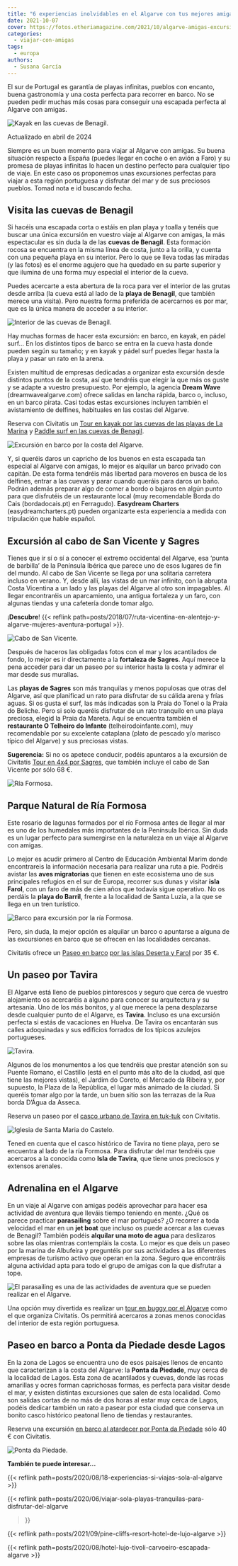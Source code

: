 ```yaml
---
title: "6 experiencias inolvidables en el Algarve con tus mejores amigas"
date: 2021-10-07
cover: https://fotos.etheriamagazine.com/2021/10/algarve-amigas-excursiones.jpg
categories: 
  - viajar-con-amigas
tags: 
  - europa
authors: 
  - Susana García
---
```


El sur de Portugal es garantía de playas infinitas, pueblos con encanto, buena 
gastronomía y una costa perfecta para recorrer en barco. No se pueden pedir muchas más 
cosas para conseguir una escapada perfecta al Algarve con amigas. 

![Kayak en las cuevas de Benagil.](https://fotos.etheriamagazine.com/2021/10/algarve-benagil-kayak.jpg "Kayak en las cuevas de Benagil. © Susana García")

Actualizado en abril de 2024 

Siempre es un buen momento para viajar al Algarve con amigas. Su buena situación 
respecto a España (puedes llegar en coche o en avión a Faro) y su promesa de playas 
infinitas lo hacen un destino perfecto para cualquier tipo de viaje. En este caso os 
proponemos unas excursiones perfectas para viajar a esta región portuguesa y disfrutar 
del mar y de sus preciosos pueblos. Tomad nota e id buscando fecha. 

## Visita las cuevas de Benagil

Si hacéis una escapada corta o estáis en plan playa y toalla y tenéis que buscar una 
única excursión en vuestro viaje al Algarve con amigas, la más espectacular es sin duda 
la de las **cuevas de Benagil**. Esta formación rocosa se encuentra en la misma línea de 
costa, junto a la orilla, y cuenta con una pequeña playa en su interior. Pero lo que se 
lleva todas las miradas (y las fotos) es el enorme agujero que ha quedado en su parte 
superior y que ilumina de una forma muy especial el interior de la cueva. 

Puedes acercarte a esta abertura de la roca para ver el interior de las grutas desde 
arriba (la cueva está al lado de la **playa de Benagil**, que también merece una 
visita). Pero nuestra forma preferida de acercarnos es por mar, que es la única manera 
de acceder a su interior. 

![Interior de las cuevas de Benagil.](https://fotos.etheriamagazine.com/2021/10/algarve-cuevas-benagil.jpg "Interior de las cuevas de Benagil. © Susana García")

Hay muchas formas de hacer esta excursión: en barco, en kayak, en pádel surf… En los 
distintos tipos de barco se entra en la cueva hasta donde pueden según su tamaño; y en 
kayak y pádel surf puedes llegar hasta la playa y pasar un rato en la arena. 

Existen multitud de empresas dedicadas a organizar esta excursión desde distintos puntos 
de la costa, así que tendréis que elegir la que más os guste y se adapte a vuestro 
presupuesto. Por ejemplo, la agencia **Dream Wave** (dreamwavealgarve.com) ofrece 
salidas en lancha rápida, barco o, incluso, en un barco pirata. Casi todas estas 
excursiones incluyen también el avistamiento de delfines, habituales en las costas del 
Algarve. 

Reserva con Civitatis un [Tour en kayak por las cuevas de las playas de La 
Marina](https://www.civitatis.com/es/lagoa/tour-kayak-cuevas-benagil/?aid=10211) y 
[Paddle surf en las cuevas de 
Benagil](https://www.civitatis.com/es/lagoa/tour-paddle-surf-cuevas-benagil/?aid=10211). 

![Excursión en barco por la costa del Algarve.](https://fotos.etheriamagazine.com/2021/10/algarve-amigas-excursiones.jpg "Excursión en barco por la costa del Algarve. © Susana García")

Y, si queréis daros un capricho de los buenos en esta escapada tan especial al Algarve 
con amigas, lo mejor es alquilar un barco privado con capitán. De esta forma tendréis 
más libertad para moveros en busca de los delfines, entrar a las cuevas y parar cuando 
queráis para daros un baño. Podrán además preparar algo de comer a bordo o bajaros en 
algún punto para que disfrutéis de un restaurante local (muy recomendable Borda do Cais 
(bordadocais.pt) en Ferragudo). **Easydream Charters** (easydreamcharters.pt) pueden 
organizarte esta experiencia a medida con tripulación que hable español. 

## Excursión al cabo de San Vicente y Sagres

Tienes que ir sí o sí a conocer el extremo occidental del Algarve, esa ‘punta de 
barbilla’ de la Península Ibérica que parece uno de esos lugares de fin del mundo. Al 
cabo de San Vicente se llega por una solitaria carretera incluso en verano. Y, desde 
allí, las vistas de un mar infinito, con la abrupta Costa Vicentina a un lado y las 
playas del Algarve al otro son impagables. Al llegar encontraréis un aparcamiento, una 
antigua fortaleza y un faro, con algunas tiendas y una cafetería donde tomar algo. 

¡**Descubre**! {{< reflink 
path=posts/2018/07/ruta-vicentina-en-alentejo-y-algarve-mujeres-aventura-portugal >}}. 

![Cabo de San Vicente.](https://fotos.etheriamagazine.com/2021/10/algarve-cabo-san-vicente.jpg "Cabo de San Vicente. © Susana García")

Después de haceros las obligadas fotos con el mar y los acantilados de fondo, lo mejor 
es ir directamente a la **fortaleza de Sagres**. Aquí merece la pena acceder para dar un 
paseo por su interior hasta la costa y admirar el mar desde sus murallas. 

Las **playas de Sagres** son más tranquilas y menos populosas que otras del Algarve, así 
que planificad un rato para disfrutar de su cálida arena y frías aguas. Si os gusta el 
surf, las más indicadas son la Praia do Tonel o la Praia do Beliche. Pero si solo 
queréis disfrutar de un rato tranquilo en una playa preciosa, elegid la Praia da Mareta. 
Aquí se encuentra también el **restaurante O Telheiro do Infante** 
(telheirodoinfante.com), muy recomendable por su excelente cataplana (plato de pescado 
y/o marisco típico del Algarve) y sus preciosas vistas. 

**Sugerencia:** Si no os apetece conducir, podéis apuntaros a la excursión de Civitatis 
[Tour en 4x4 por Sagres](https://www.civitatis.com/es/lagos/tour-4x4-sagres/?aid=10211), 
que también incluye el cabo de San Vicente por sólo 68 €. 

![Ría Formosa.](https://fotos.etheriamagazine.com/2021/10/Algarve-Ria-Formosa-1.jpg "Ría Formosa. © Región de Turismo del Algarve")

## Parque Natural de Ría Formosa

Este rosario de lagunas formados por el río Formosa antes de llegar al mar es uno de los 
humedales más importantes de la Península Ibérica. Sin duda es un lugar perfecto para 
sumergirse en la naturaleza en un viaje al Algarve con amigas. 

Lo mejor es acudir primero al Centro de Educación Ambiental Marim donde encontrareis la 
información necesaria para realizar una ruta a pie. Podréis avistar las **aves 
migratorias** que tienen en este ecosistema uno de sus principales refugios en el sur de 
Europa, recorrer sus dunas y visitar **isla Farol**, con un faro de más de cien años que 
todavía sigue operativo. No os perdáis la **playa do Barril**, frente a la localidad de 
Santa Luzia, a la que se llega en un tren turístico. 

![Barco para excursión por la ría Formosa.](https://fotos.etheriamagazine.com/2021/10/Algarve-Tour-Ria-Formosa.jpg "Barco para excursión por la ría Formosa. © Región de Turismo del Algarve")

Pero, sin duda, la mejor opción es alquilar un barco o apuntarse a alguna de las 
excursiones en barco que se ofrecen en las localidades cercanas. 

Civitatis ofrece un [Paseo en 
barco](https://www.civitatis.com/es/faro/paseo-barco-islas-deserta-farol/?aid=10211) 
[por las islas Deserta y 
Farol](https://www.civitatis.com/es/faro/paseo-barco-islas-deserta-farol/?aid=10211) por 
35 €. 

## Un paseo por Tavira

El Algarve está lleno de pueblos pintorescos y seguro que cerca de vuestro alojamiento 
os acercaréis a alguno para conocer su arquitectura y su artesanía. Uno de los más 
bonitos, y al que merece la pena desplazarse desde cualquier punto de el Algarve, es 
**Tavira**. Incluso es una excursión perfecta si estás de vacaciones en Huelva. De 
Tavira os encantarán sus calles adoquinadas y sus edificios forrados de los típicos 
azulejos portugueses. 

![Tavira.](https://fotos.etheriamagazine.com/2021/10/algarve-amigas-tavira.jpg "Tavira.")

Algunos de los monumentos a los que tendréis que prestar atención son su Puente Romano, 
el Castillo (está en el punto más alto de la ciudad, así que tiene las mejores vistas), 
el Jardim do Coreto, el Mercado da Ribeira y, por supuesto, la Plaza de la República, el 
lugar más animado de la ciudad. Si queréis tomar algo por la tarde, un buen sitio son 
las terrazas de la Rua borda D’Água da Asseca. 

Reserva un paseo por el [casco urbano de Tavira en 
tuk-tuk](https://www.civitatis.com/es/tavira/tour-tuk-tuk-tavira/?aid=10211) con 
Civitatis. 

![Iglesia de Santa Maria do Castelo.](https://fotos.etheriamagazine.com/2021/10/Algarve-Tavira-Igreja-S-Maria-do-Castelo.jpg "Iglesia de Santa Maria do Castelo. © Región de Turismo del Algarve")

Tened en cuenta que el casco histórico de Tavira no tiene playa, pero se encuentra al 
lado de la ría Formosa. Para disfrutar del mar tendréis que acercaros a la conocida como 
**Isla de Tavira**, que tiene unos preciosos y extensos arenales. 

## Adrenalina en el Algarve

En un viaje al Algarve con amigas podéis aprovechar para hacer esa actividad de aventura 
que lleváis tiempo teniendo en mente. ¿Qué os parece practicar **parasailing** sobre el 
mar portugués? ¿O recorrer a toda velocidad el mar en un **jet boat** que incluso os 
puede acercar a las cuevas de Benagil? También podéis **alquilar una moto de agua** para 
deslizaros sobre las olas mientras contempláis la costa. Lo mejor es que deis un paseo 
por la marina de Albufeira y preguntéis por sus actividades a las diferentes empresas de 
turismo activo que operan en la zona. Seguro que encontráis alguna actividad apta para 
todo el grupo de amigas con la que disfrutar a tope. 

![El parasailing es una de las actividades de aventura que se pueden realizar en el Algarve.](https://fotos.etheriamagazine.com/2021/10/algarve-parasailing.jpg "El parasailing es una de las actividades de aventura que se pueden realizar en el Algarve.")

Una opción muy divertida es realizar un [tour en buggy por el 
Algarve](https://www.civitatis.com/es/albufeira/tour-buggy-algarve/?aid=10211) como el 
que organiza Civitatis. Os permitirá acercaros a zonas menos conocidas del interior de 
esta región portuguesa. 

## Paseo en barco a Ponta da Piedade desde Lagos

En la zona de Lagos se encuentra uno de esos paisajes llenos de encanto que caracterizan 
a la costa del Algarve: la **Ponta da Piedade**, muy cerca de la localidad de Lagos. 
Esta zona de acantilados y cuevas, donde las rocas amarillas y ocres forman caprichosas 
formas, es perfecta para visitar desde el mar, y existen distintas excursiones que salen 
de esta localidad. Como son salidas cortas de no más de dos horas al estar muy cerca de 
Lagos, podéis dedicar también un rato a pasear por esta ciudad que conserva un bonito 
casco histórico peatonal lleno de tiendas y restaurantes. 

Reserva una excursión [en barco al atardecer por Ponta da 
Piedade](https://www.civitatis.com/es/lagos/barco-ponta-piedade-atardecer/?aid=10211) 
sólo 40 € con Civitatis. 

![Ponta da Piedade.](https://fotos.etheriamagazine.com/2021/10/algarve-ponta-da-piedade-mar.jpg "Ponta da Piedade.")

**También te puede interesar...** 

{{< reflink path=posts/2020/08/18-experiencias-si-viajas-sola-al-algarve >}} 

{{< reflink path=posts/2020/06/viajar-sola-playas-tranquilas-para-disfrutar-del-algarve 
>}} 

{{< reflink path=posts/2021/09/pine-cliffs-resort-hotel-de-lujo-algarve >}} 

{{< reflink path=posts/2020/08/hotel-lujo-tivoli-carvoeiro-escapada-algarve >}}
